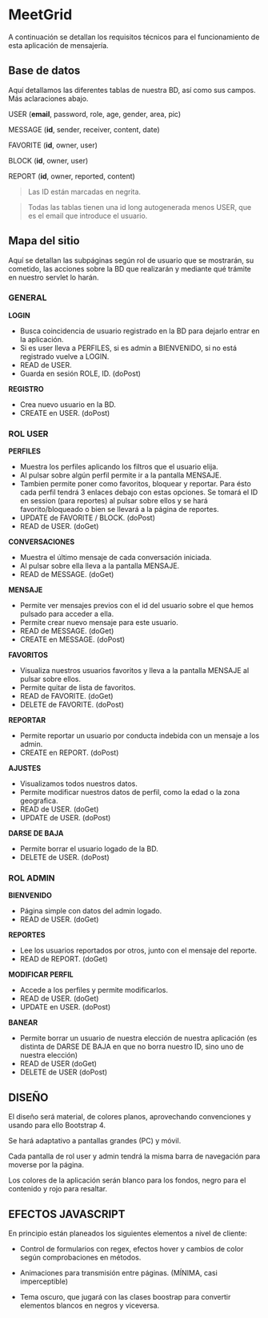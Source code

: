 # MeetGrid

A continuación se detallan los requisitos técnicos para el funcionamiento de esta aplicación de mensajería.


## Base de datos

Aquí detallamos las diferentes tablas de nuestra BD, así como sus campos. Más aclaraciones abajo.

USER (**email**, password, role, age, gender, area, pic)

MESSAGE (**id**, sender, receiver, content, date)

FAVORITE (**id**, owner, user)

BLOCK (**id**, owner, user)

REPORT (**id**, owner, reported, content)

>Las ID están marcadas en negrita.

>Todas las tablas tienen una id long autogenerada menos USER, que es el email que introduce el usuario.

## Mapa del sitio

Aquí se detallan las subpáginas según rol de usuario que se mostrarán, su cometido, las acciones sobre la BD que realizarán y mediante qué trámite en nuestro servlet lo harán.

### GENERAL

**LOGIN**
* Busca coincidencia de usuario registrado en la BD para dejarlo entrar en la aplicación.
* Si es user lleva a PERFILES, si es admin a BIENVENIDO, si no está registrado vuelve a LOGIN.
* READ de USER.
* Guarda en sesión ROLE, ID. (doPost)

**REGISTRO** 
* Crea nuevo usuario en la BD.
* CREATE en USER. (doPost)


### ROL USER

**PERFILES**
* Muestra los perfiles aplicando los filtros que el usuario elija.
* Al pulsar sobre algún perfil permite ir a la pantalla MENSAJE. 
* Tambien permite poner como favoritos, bloquear y reportar. Para ésto cada perfil tendrá 3 enlaces debajo con estas opciones. Se tomará el ID en session (para reportes) al pulsar sobre ellos y se hará favorito/bloqueado o bien se llevará a la página de reportes.
* UPDATE de FAVORITE / BLOCK. (doPost)
* READ de USER. (doGet)

**CONVERSACIONES** 
* Muestra el último mensaje de cada conversación iniciada.
* Al pulsar sobre ella lleva a la pantalla MENSAJE. 
* READ de MESSAGE. (doGet)

**MENSAJE**
* Permite ver mensajes previos con el id del usuario sobre el que hemos pulsado para acceder a ella.
* Permite crear nuevo mensaje para este usuario.
* READ de MESSAGE. (doGet)
* CREATE en MESSAGE. (doPost)

**FAVORITOS**
* Visualiza nuestros usuarios favoritos y lleva a la pantalla MENSAJE al pulsar sobre ellos.
* Permite quitar de lista de favoritos.
* READ de FAVORITE. (doGet)
* DELETE de FAVORITE. (doPost)

**REPORTAR**
* Permite reportar un usuario por conducta indebida con un mensaje a los admin.
* CREATE en REPORT. (doPost)

**AJUSTES**
* Visualizamos todos nuestros datos.
* Permite modificar nuestros datos de perfil, como la edad o la zona geografica.
* READ de USER. (doGet)
* UPDATE de USER. (doPost)

**DARSE DE BAJA**
* Permite borrar el usuario logado de la BD.
* DELETE de USER. (doPost)

### ROL ADMIN

**BIENVENIDO**
* Página simple con datos del admin logado.
* READ de USER. (doGet)

**REPORTES**
* Lee los usuarios reportados por otros, junto con el mensaje del reporte.
* READ de REPORT. (doGet)

**MODIFICAR PERFIL**
* Accede a los perfiles y permite modificarlos.
* READ de USER. (doGet)
* UPDATE en USER. (doPost)

**BANEAR**
* Permite borrar un usuario de nuestra elección de nuestra aplicación (es distinta de DARSE DE BAJA en que no borra nuestro ID, sino uno de nuestra elección)
* READ de USER (doGet)
* DELETE de USER (doPost)

## DISEÑO

El diseño será material, de colores planos, aprovechando convenciones y usando para ello Bootstrap 4.

Se hará adaptativo a pantallas grandes (PC) y móvil.

Cada pantalla de rol user y admin tendrá la misma barra de navegación para moverse por la página.

Los colores de la aplicación serán blanco para los fondos, negro para el contenido y rojo para resaltar.

## EFECTOS JAVASCRIPT
En principio están planeados los siguientes elementos a nivel de cliente:

* Control de formularios con regex, efectos hover y cambios de color según comprobaciones en métodos.

* Animaciones para transmisión entre páginas. (MÍNIMA, casi imperceptible)

* Tema oscuro, que jugará con las clases boostrap para convertir elementos blancos en negros y viceversa.
